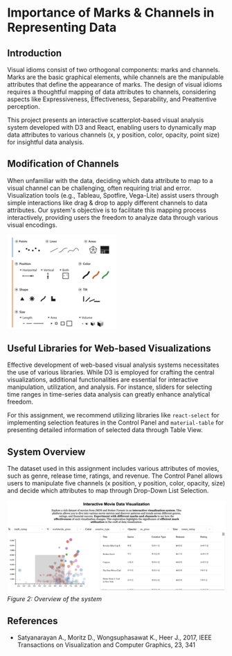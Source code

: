 # Importance of Marks & Channels in Representing Data

## Introduction
Visual idioms consist of two orthogonal components: marks and channels. Marks are the basic graphical elements, while channels are the manipulable attributes that define the appearance of marks. The design of visual idioms requires a thoughtful mapping of data attributes to channels, considering aspects like Expressiveness, Effectiveness, Separability, and Preattentive perception.

This project presents an interactive scatterplot-based visual analysis system developed with D3 and React, enabling users to dynamically map data attributes to various channels (x, y position, color, opacity, point size) for insightful data analysis.

## Modification of Channels
When unfamiliar with the data, deciding which data attribute to map to a visual channel can be challenging, often requiring trial and error. Visualization tools (e.g., Tableau, Spotfire, Vega-Lite) assist users through simple interactions like drag & drop to apply different channels to data attributes. Our system's objective is to facilitate this mapping process interactively, providing users the freedom to analyze data through various visual encodings.


<img src="figure1.png" alt="Figure 1: Overview of typical Marks and Channels." width="50%" />


## Useful Libraries for Web-based Visualizations
Effective development of web-based visual analysis systems necessitates the use of various libraries. While D3 is employed for crafting the central visualizations, additional functionalities are essential for interactive manipulation, utilization, and analysis. For instance, sliders for selecting time ranges in time-series data analysis can greatly enhance analytical freedom.

For this assignment, we recommend utilizing libraries like `react-select` for implementing selection features in the Control Panel and `material-table` for presenting detailed information of selected data through Table View.

## System Overview
The dataset used in this assignment includes various attributes of movies, such as genre, release time, ratings, and revenue. The Control Panel allows users to manipulate five channels (x position, y position, color, opacity, size) and decide which attributes to map through Drop-Down List Selection.

![System Overview](figure2.png)  
*Figure 2: Overview of the system*

## References
- Satyanarayan A., Moritz D., Wongsuphasawat K., Heer J., 2017, IEEE Transactions on Visualization and Computer Graphics, 23, 341

